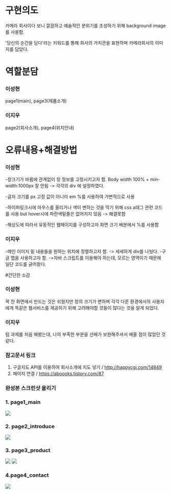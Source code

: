 
# 구현의도
카메라 회사이다 보니 깔끔하고 예술적인 분위기를 조성하기 위해 background image를 사용함. 

'당신의 순간을 담다'라는 키워드를 통해 회사의 가치관을 표현하며 카메라회사의 이미지를 담았다.
# 역할분담
### 이성현 
page1(main), page3(제품소개)
### 이지우 
page2(회사소개), page4(위치안내)

# 오류내용+해결방법
### 이성현
-창크기가 바뀜에 관계없이 창 정보를 고정시키고자 함.
Body width 100% + min-width:1000px  잘 안됨
-> 각각의 div 에 설정하였다.

-글자 크기를 px 고정 값이 아니라 em %를 사용하여 가변적으로 사용

-하이퍼링크시에 마우스를 올리거나 색이 변하는 것을 막기 위해 
css a태그 관련 코드를 사용 but hover시에 파란색밑줄은 없어지지 않음 -> 해결못함

-해상도에 따라서 유동적인 웹페이지를 구성하고자 화면 크기 배분에서 %를 사용함
### 이지우
-메인 이미지 밑 내용들을 원하는 위치에 정렬하고자 함.
-> 세세하게 div를 나눴다.
-구글 맵을 사용하고자 함.
->자바 스크립트를 이용해야 하는데, 모르는 영역이기 때문에 일단 코드를 긁어왔다.


#간단한 소감
### 이성현
꽉 찬 화면에서 만드는 것은 쉬웠지만 창의 크기가 변하며 각각 다른 환경에서의 사용자에게 똑같은 웹서비스를 제공하기 위해 고려해야할 것들이 많다는 것을 알게 되었다.
### 이지우
팀 과제를 처음 해봤는데, 나의 부족한 부분을 선배가 보완해주셔서 배울 점이 많았던 것 같다.
### 참고문서 링크
1. 구글지도 API를 이용하여 회사소개에 지도 넣기 / http://happycgi.com/14849
2. 페이지 연결 / https://aboooks.tistory.com/87

### 완성본 스크린샷 올리기
### 1. page1_main
![](.\image\screen_1)
### 2. page2_introduce
![](.\image\screen_2)
### 3. page3_product
![](image\screen_3_1)
![](.\image\screen_3_2)
### 4.page4_contact
![](.\imgae\screen_4)
